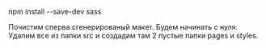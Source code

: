 npm install --save-dev sass

Почистим сперва сгенерированый макет. Будем начинать с нуля. Удалим все из папки src и создадим там 2 пустые папки pages и styles.